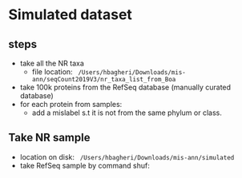 # Simulated dataset

## steps
- take all the NR taxa
  - file location: ``` /Users/hbagheri/Downloads/mis-ann/seqCount2019V3/nr_taxa_list_from_Boa```
- take 100k proteins from the RefSeq database (manually curated database)
- for each protein from samples:
  - add a mislabel s.t it is not from the same phylum or class.


## Take NR sample
* location on disk: ``` /Users/hbagheri/Downloads/mis-ann/simulated```
* take RefSeq sample by command shuf: ```  ```
